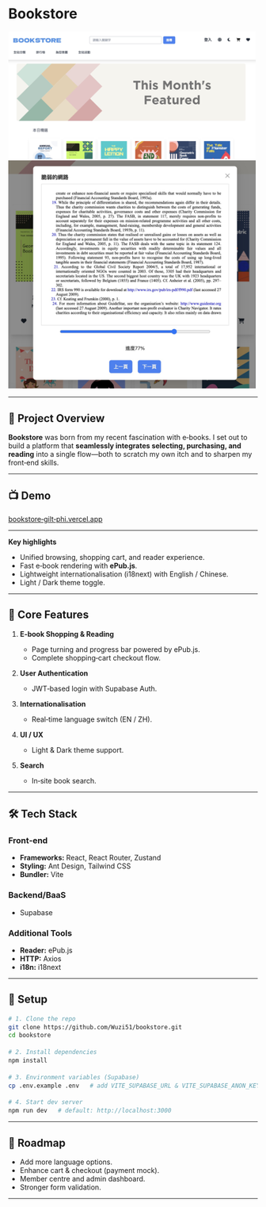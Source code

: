 # Bookstore 

<img src="./src/images/Xnip2025-02-19_23-12-06.jpg" width="500" alt="Bookstore Home" />
<img src="./src/images/Xnip2025-02-19_23-12-53.jpg" width="500" alt="Bookstore Reader" />

---

## 🚀 Project Overview

**Bookstore** was born from my recent fascination with e‑books. I set out to build a platform that **seamlessly integrates selecting, purchasing, and reading** into a single flow—both to scratch my own itch and to sharpen my front‑end skills.

---

## 📺 Demo

[bookstore‑gilt‑phi.vercel.app](https://bookstore-gilt-phi.vercel.app/)

---

**Key highlights**

* Unified browsing, shopping cart, and reader experience.
* Fast e‑book rendering with **ePub.js**.
* Lightweight internationalisation (i18next) with English / Chinese.
* Light / Dark theme toggle.

---

## 🎯 Core Features

1. **E‑book Shopping & Reading**

   * Page turning and progress bar powered by ePub.js.
   * Complete shopping‑cart checkout flow.

2. **User Authentication**

   * JWT‑based login with Supabase Auth.

3. **Internationalisation**

   * Real‑time language switch (EN / ZH).

4. **UI / UX**

   * Light & Dark theme support.

5. **Search**

   * In‑site book search.

---

## 🛠 Tech Stack

### Front‑end

* **Frameworks:** React, React Router, Zustand
* **Styling:** Ant Design, Tailwind CSS
* **Bundler:** Vite

### Backend/BaaS

* Supabase

### Additional Tools

* **Reader:** ePub.js
* **HTTP:** Axios
* **i18n:** i18next

---

## 🔧 Setup

```bash
# 1. Clone the repo
git clone https://github.com/Wuzi51/bookstore.git
cd bookstore

# 2. Install dependencies
npm install

# 3. Environment variables (Supabase)
cp .env.example .env   # add VITE_SUPABASE_URL & VITE_SUPABASE_ANON_KEY

# 4. Start dev server
npm run dev   # default: http://localhost:3000
```

---

## 📌 Roadmap

* Add more language options.
* Enhance cart & checkout (payment mock).
* Member centre and admin dashboard.
* Stronger form validation.

---
